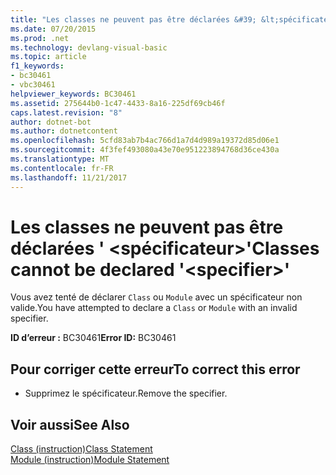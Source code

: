 ```yaml
---
title: "Les classes ne peuvent pas être déclarées &#39; &lt;spécificateur&gt;&#39;"
ms.date: 07/20/2015
ms.prod: .net
ms.technology: devlang-visual-basic
ms.topic: article
f1_keywords:
- bc30461
- vbc30461
helpviewer_keywords: BC30461
ms.assetid: 275644b0-1c47-4433-8a16-225df69cb46f
caps.latest.revision: "8"
author: dotnet-bot
ms.author: dotnetcontent
ms.openlocfilehash: 5cfd83ab7b4ac766d1a7d4d989a19372d85d06e1
ms.sourcegitcommit: 4f3fef493080a43e70e951223894768d36ce430a
ms.translationtype: MT
ms.contentlocale: fr-FR
ms.lasthandoff: 11/21/2017
---
```

# <a name="classes-cannot-be-declared-39ltspecifiergt39"></a><span data-ttu-id="76dc6-102">Les classes ne peuvent pas être déclarées &#39; &lt;spécificateur&gt;&#39;</span><span class="sxs-lookup"><span data-stu-id="76dc6-102">Classes cannot be declared &#39;&lt;specifier&gt;&#39;</span></span>
<span data-ttu-id="76dc6-103">Vous avez tenté de déclarer `Class` ou `Module` avec un spécificateur non valide.</span><span class="sxs-lookup"><span data-stu-id="76dc6-103">You have attempted to declare a `Class` or `Module` with an invalid specifier.</span></span>  
  
 <span data-ttu-id="76dc6-104">**ID d’erreur :** BC30461</span><span class="sxs-lookup"><span data-stu-id="76dc6-104">**Error ID:** BC30461</span></span>  
  
## <a name="to-correct-this-error"></a><span data-ttu-id="76dc6-105">Pour corriger cette erreur</span><span class="sxs-lookup"><span data-stu-id="76dc6-105">To correct this error</span></span>  
  
-   <span data-ttu-id="76dc6-106">Supprimez le spécificateur.</span><span class="sxs-lookup"><span data-stu-id="76dc6-106">Remove the specifier.</span></span>  
  
## <a name="see-also"></a><span data-ttu-id="76dc6-107">Voir aussi</span><span class="sxs-lookup"><span data-stu-id="76dc6-107">See Also</span></span>  
 [<span data-ttu-id="76dc6-108">Class (instruction)</span><span class="sxs-lookup"><span data-stu-id="76dc6-108">Class Statement</span></span>](../../visual-basic/language-reference/statements/class-statement.md)  
 [<span data-ttu-id="76dc6-109">Module (instruction)</span><span class="sxs-lookup"><span data-stu-id="76dc6-109">Module Statement</span></span>](../../visual-basic/language-reference/statements/module-statement.md)
